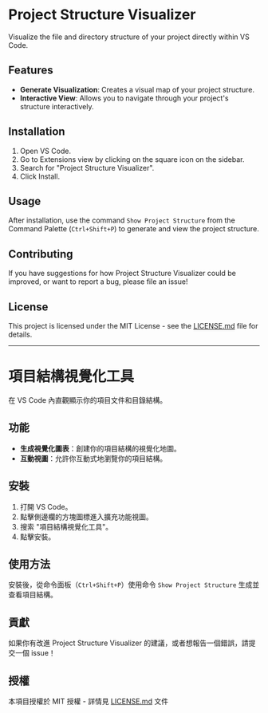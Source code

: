 # Project Structure Visualizer

Visualize the file and directory structure of your project directly within VS Code.

## Features

- **Generate Visualization**: Creates a visual map of your project structure.
- **Interactive View**: Allows you to navigate through your project's structure interactively.

## Installation

1. Open VS Code.
2. Go to Extensions view by clicking on the square icon on the sidebar.
3. Search for "Project Structure Visualizer".
4. Click Install.

## Usage

After installation, use the command `Show Project Structure` from the Command Palette (`Ctrl+Shift+P`) to generate and view the project structure.

## Contributing

If you have suggestions for how Project Structure Visualizer could be improved, or want to report a bug, please file an issue!

## License

This project is licensed under the MIT License - see the [LICENSE.md](LICENSE.md) file for details.

---

# 項目結構視覺化工具

在 VS Code 內直觀顯示你的項目文件和目錄結構。

## 功能

- **生成視覺化圖表**：創建你的項目結構的視覺化地圖。
- **互動視圖**：允許你互動式地瀏覽你的項目結構。

## 安裝

1. 打開 VS Code。
2. 點擊側邊欄的方塊圖標進入擴充功能視圖。
3. 搜索 "項目結構視覺化工具"。
4. 點擊安裝。

## 使用方法

安裝後，從命令面板（`Ctrl+Shift+P`）使用命令 `Show Project Structure` 生成並查看項目結構。

## 貢獻

如果你有改進 Project Structure Visualizer 的建議，或者想報告一個錯誤，請提交一個 issue！

## 授權

本項目授權於 MIT 授權 - 詳情見 [LICENSE.md](LICENSE.md) 文件
